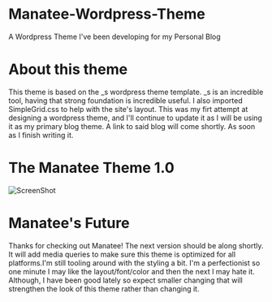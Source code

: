 Manatee-Wordpress-Theme
=======================

A Wordpress Theme I've been developing for my Personal Blog

About this theme
=================
This theme is based on the _s wordpress theme template. _s is an incredible tool, having that strong
foundation is incredible useful. I also imported SimpleGrid.css to help with the site's layout. This was
my firt attempt at designing a wordpress theme, and I'll continue to update it as I will be using it as my
primary blog theme. A link to said blog will come shortly. As soon as I finish writing it.

The Manatee Theme 1.0
=====================
![ScreenShot](https://raw.github.com/Boughtmanatee5/Manatee-Wordpress-Theme/blob/master/Manatee/screenshot.png)


Manatee's Future
===================
Thanks for checking out Manatee! The next version should be along shortly. It will add media queries to make
sure this theme is optimized for all platforms.I'm still tooling around with the styling a bit. I'm a
perfectionist so one minute I may like the layout/font/color and then the next I may hate it. Although, I have
been good lately so expect smaller changing that will strengthen the look of this theme rather than changing 
it.
